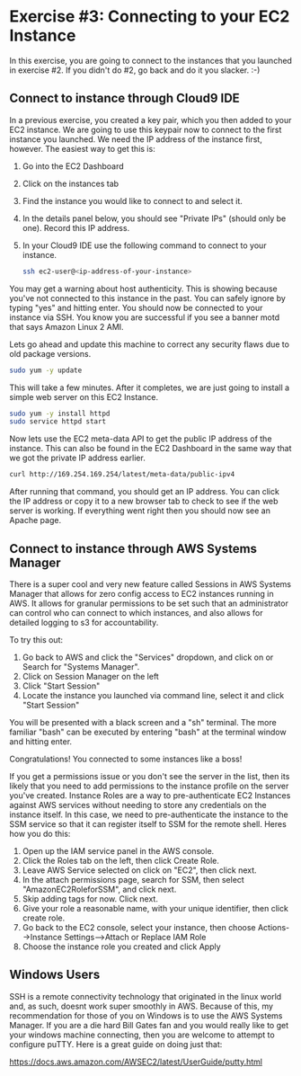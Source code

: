 # Exercise #3: Connecting to your EC2 Instance

In this exercise, you are going to connect to the instances that you launched in exercise #2.  If you didn't do #2,
go back and do it you slacker.  :-)

## Connect to instance through Cloud9 IDE

In a previous exercise, you created a key pair, which you then added to your EC2 instance.  We are going to use this 
keypair now to connect to the first instance you launched.  We need the IP address of the instance first, however. 
The easiest way to get this is: 
1. Go into the EC2 Dashboard
1. Click on the instances tab
1. Find the instance you would like to connect to and select it.
1. In the details panel below, you should see "Private IPs" (should only be one).  Record this IP address.
1. In your Cloud9 IDE use the following command to connect to your instance.

    ```bash
    ssh ec2-user@<ip-address-of-your-instance>
    ```

You may get a warning about host authenticity.  This is showing because you've not connected to this instance in the past.
You can safely ignore by typing "yes" and hitting enter.  You should now be connected to your instance via SSH.  You know
you are successful if you see a banner motd that says Amazon Linux 2 AMI.

Lets go ahead and update this machine to correct any security flaws due to old package versions.

```bash
sudo yum -y update
```

This will take a few minutes.  After it completes, we are just going to install a simple web server on this EC2 Instance.

```bash
sudo yum -y install httpd
sudo service httpd start

```

Now lets use the EC2 meta-data API to get the public IP address of the instance.  This can also be found in the 
EC2 Dashboard in the same way that we got the private IP address earlier.  

```bash
curl http://169.254.169.254/latest/meta-data/public-ipv4
```

After running that command, you should get an IP address.  You can click the IP address or copy it to a new browser 
tab to check to see if the web server is working.  If everything went right then you should now see an Apache page.

## Connect to instance through AWS Systems Manager

There is a super cool and very new feature called Sessions in AWS Systems Manager that allows for zero config access to
EC2 instances running in AWS.  It allows for granular permissions to be set such that an administrator can control who
can connect to which instances, and also allows for detailed logging to s3 for accountability.

To try this out:

1. Go back to AWS and click the "Services" dropdown, and click on or Search for "Systems Manager".  
1. Click on Session Manager on the left
1. Click "Start Session"
1. Locate the instance you launched via command line, select it and click "Start Session"

You will be presented with a black screen and a "sh" terminal.  The more familiar "bash" can be executed by entering
"bash" at the terminal window and hitting enter.

Congratulations!  You connected to some instances like a boss!

If you get a permissions issue or you don't see the server in the list, then its likely that you need to add permissions to the instance profile on the server you've created.  Instance Roles are a way to pre-authenticate EC2 Instances against AWS services without needing to store any credentials on the instance itself.  In this case, we need to pre-authenticate the instance to the SSM service so that it can register itself to SSM for the remote shell.  Heres how you do this:

1. Open up the IAM service panel in the AWS console.
1. Click the Roles tab on the left, then click Create Role.
1. Leave AWS Service selected on click on "EC2", then click next.
1. In the attach permissions page, search for SSM, then select "AmazonEC2RoleforSSM", and click next.
1. Skip adding tags for now.  Click next.
1. Give your role a reasonable name, with your unique identifier, then click create role.
1. Go back to the EC2 console, select your instance, then choose Actions-->Instance Settings-->Attach or Replace IAM Role
1. Choose the instance role you created and click Apply




## Windows Users

SSH is a remote connectivity technology that originated in the linux world and, as such, doesnt work super smoothly in AWS.  Because of this, my recommendation for those of you on Windows is to use the AWS Systems Manager.  If you are a die hard Bill Gates fan and you would really like to get your windows machine connecting, then you are welcome to attempt to configure puTTY.  Here is a great guide on doing just that:

https://docs.aws.amazon.com/AWSEC2/latest/UserGuide/putty.html
